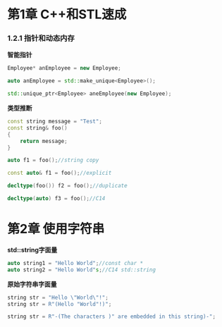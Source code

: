 ﻿
# 第1章 C++和STL速成

### 1.2.1 指针和动态内存

**智能指针**

```cpp
Employee* anEmployee = new Employee;

auto anEmployee = std::make_unique<Employee>();

std::unique_ptr<Employee> aneEmployee(new Employee);
```

**类型推断**

```cpp
const string message = "Test";
const string& foo()
{
    return message;
}

auto f1 = foo();//string copy

const auto& f1 = foo();//explicit

decltype(foo()) f2 = foo();//duplicate

decltype(auto) f3 = foo();//C14

```

# 第2章 使用字符串

**std::string字面量**

```cpp
auto string1 = "Hello World";//const char *
auto string2 = "Hello World"s;//C14 std::string

```

**原始字符串字面量**

```cpp
string str = "Hello \"World\"!";
string str = R"(Hello "World"!)";

string str = R"-(The characters )" are embedded in this string)-";

```
